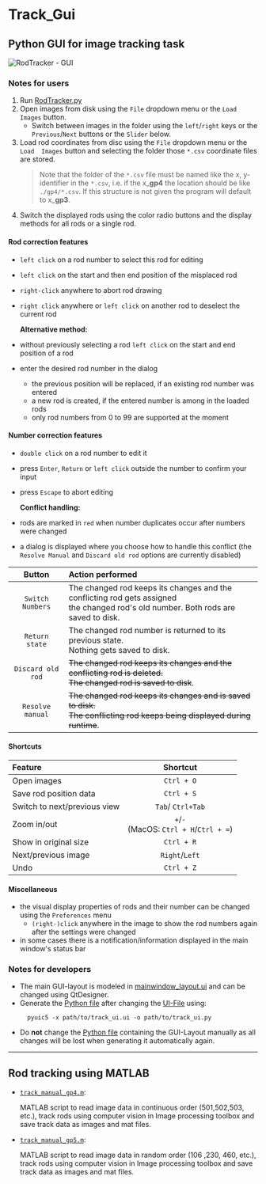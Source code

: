 # Track_Gui
## Python GUI for image tracking task
![RodTracker - GUI](https://user-images.githubusercontent.com/34780470/141676583-2f294dec-a505-4b7e-a8b5-484af964ea09.png "RodTracker - GUI")
### Notes for users
1. Run [RodTracker.py](Python/RodTracker.py)
2. Open images from disk using the `File` dropdown menu or the `Load 
   Images` button.
   - Switch between images in the folder using the `left`/`right` keys or the 
    `Previous`/`Next` buttons or the `Slider` below.
3. Load rod coordinates from disc using the `File` dropdown menu or the `Load 
   Images` button and selecting the folder those `*.csv` coordinate files are 
   stored.
   > Note that the folder of the `*.csv` file must be named like the x,
   > y-identifier in the `*.csv`, i.e. if the x_**gp4** the location should 
   > be like `./gp4/*.csv`. If this structure is not given the program will 
   > default to x_**gp3**.
4. Switch the displayed rods using the color radio buttons and the display 
   methods for all rods or a single rod. 
 
#### Rod correction features
- `left click` on a rod number to select this rod for editing
- `left click` on the start and then end position of the misplaced rod 
- `right-click` anywhere to abort rod drawing
- `right click` anywhere or `left click` on another rod to deselect the 
  current rod
  
    **Alternative method:**
- without previously selecting a rod `left click` on the start and end 
  position of a rod
- enter the desired rod number in the dialog
    - the previous position will be replaced, if an existing rod number 
          was entered
    - a new rod is created, if the entered number is among in the loaded rods
    - only rod numbers from 0 to 99 are supported at the moment
  
  
#### Number correction features
- `double click` on a rod number to edit it
- press `Enter`, `Return` or `left click` outside the number to confirm 
  your input
- press `Escape` to abort editing 
  
    **Conflict handling:**
- rods are marked in `red` when number duplicates occur after numbers were 
  changed   
- a dialog is displayed where you choose how to handle this conflict (the 
  `Resolve Manual` and `Discard old rod` options are currently disabled)

|Button | Action performed|
|:---: | :--- |
| `Switch Numbers` | The changed rod keeps its changes and the conflicting  rod gets assigned <br />the changed rod's old number. Both rods are saved to disk. |
| `Return state` | The changed rod number is returned to its previous state. <br />Nothing gets saved to disk. |
| `Discard old rod` | ~~The changed rod keeps its changes and the conflicting rod is deleted. <br /> The changed rod is saved to disk~~.|
| `Resolve manual` | ~~The changed rod keeps its changes and is saved to disk. <br /> The conflicting rod keeps being displayed during runtime~~.|

#### Shortcuts
| Feature | Shortcut |
| :---- | :---:|
| Open images | `Ctrl + O`|
| Save rod position data| `Ctrl + S` |
| Switch to next/previous view | `Tab`/ `Ctrl+Tab` |
| Zoom in/out | `+`/`-` <br /> (MacOS: `Ctrl + H`/`Ctrl + =`) |
| Show in original size | `Ctrl + R` |
| Next/previous image | `Right`/`Left` |
| Undo | `Ctrl + Z`|

#### Miscellaneous
- the visual display properties of rods and their number can be changed 
  using the `Preferences` menu
  - `(right-)click` anywhere in the image to show the rod numbers again 
    after the settings were changed
- in some cases there is a notification/information displayed in the main 
  window's status bar

### Notes for developers
- The main GUI-layout is modeled in 
  [mainwindow_layout.ui](Python/ui/mainwindow_layout.ui) and can be changed 
  using QtDesigner. 
- Generate the [Python file](Python/ui/mainwindow_layout.py) after changing the
  [UI-File](Python/ui/mainwindow_layout.ui) using:
  ```shell
    pyuic5 -x path/to/track_ui.ui -o path/to/track_ui.py
    ```
- Do **not** change the [Python file](Python/ui/mainwindow_layout.py) 
  containing the GUI-Layout manually as all changes will be lost when 
  generating it automatically again.
  
---

## Rod tracking using MATLAB
- [`track_manual_gp4.m`](./Matlab/track_manual_gp4.m):
  
  MATLAB script to read image data in continuous order (501,502,503, etc.), 
  track rods using computer vision in Image processing toolbox and save track 
  data as images and mat files.

- [`track_manual_gp5.m`](./Matlab/track_manual_gp5.m): 
  
  MATLAB script to read image data in random order (106 ,230, 460, etc.), 
  track rods using computer vision in Image processing toolbox and save track 
  data as images and mat files.


